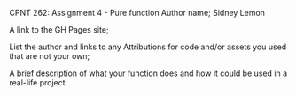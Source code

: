 CPNT 262: Assignment 4 - Pure function
Author name; Sidney Lemon

A link to the GH Pages site;

List the author and links to any Attributions for code and/or assets you used that are not your own;

A brief description of what your function does and how it could be used in a real-life project.
